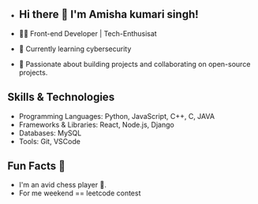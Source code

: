 - ## Hi there 👋 I'm Amisha kumari singh!

- 👨‍💻 Front-end Developer | Tech-Enthusisat
- 🌱 Currently learning cybersecurity
- 🚀 Passionate about building projects and collaborating on open-source projects.

## Skills & Technologies
- Programming Languages: Python, JavaScript, C++, C, JAVA
- Frameworks & Libraries: React, Node.js, Django
- Databases: MySQL
- Tools:  Git, VSCode

## Fun Facts 🌟
- I'm an avid chess player 🎯.
- For me weekend == leetcode contest


<!---
amisha-singh12/amisha-singh12 is a ✨ special ✨ repository because its `README.md` (this file) appears on your GitHub profile.
You can click the Preview link to take a look at your changes.
--->
